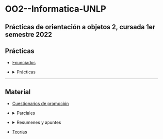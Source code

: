 # OO2--Informatica-UNLP
Prácticas de orientación a objetos 2, cursada 1er semestre 2022
-----
## Prácticas ##
* [Enunciados](https://github.com/ssofiaavila/OO2--Informatica-UNLP/tree/main/Enunciados)

* <details>
  <summary> Prácticas</summary>

  * [Práctica 1](https://github.com/ssofiaavila/OO2--Informatica-UNLP/tree/main/Pr%C3%A1cticas/Pr%C3%A1ctica%201)
  * [Práctica 2](https://github.com/ssofiaavila/OO2--Informatica-UNLP/tree/main/Pr%C3%A1cticas/Pr%C3%A1ctica%202)
  * [Práctica 3](https://github.com/ssofiaavila/OO2--Informatica-UNLP/tree/main/Pr%C3%A1cticas/Pr%C3%A1ctica%203)
  * [Práctica 4](https://github.com/ssofiaavila/OO2--Informatica-UNLP/tree/main/Pr%C3%A1cticas/Pr%C3%A1ctica%204)
  * [Práctica 5](https://github.com/ssofiaavila/OO2--Informatica-UNLP/tree/main/Pr%C3%A1cticas/Pr%C3%A1ctica%205)
  * [Práctica 6](https://github.com/ssofiaavila/OO2--Informatica-UNLP/tree/main/Pr%C3%A1cticas/Pr%C3%A1ctica%206)
  * [Práctica 7](https://github.com/ssofiaavila/OO2--Informatica-UNLP/tree/main/Pr%C3%A1cticas/Pr%C3%A1ctica%207)
  * [UML's](https://github.com/ssofiaavila/OO2--Informatica-UNLP/tree/main/Pr%C3%A1cticas/UML's)

</details>

----
## Material ##
* [Cuestionarios de promoción](https://github.com/ssofiaavila/OO2--Informatica-UNLP/tree/main/Cuestionarios%20de%20promoci%C3%B3n)

* <details>
  <summary>Parciales</summary>  
  
  * [Primera fecha](https://github.com/ssofiaavila/OO2--Informatica-UNLP/tree/main/Parciales/Primera%20fecha)
  
  * [Segunda fecha](https://github.com/ssofiaavila/OO2--Informatica-UNLP/blob/main/Parciales/Enunciado%20parcial%202da%20fecha.pdf)  
 
 </details>
 
* <details>
  <summary>Resumenes y apuntes </summary>  
  
  * [Bad smells + refactoring](https://github.com/ssofiaavila/OO2--Informatica-UNLP/blob/main/Resumenes%20%2B%20apuntes/Apunte%20bad%20smells%20%2B%20refactorings.pdf)
  * [Plantillas y ganchos](https://github.com/ssofiaavila/OO2--Informatica-UNLP/blob/main/Resumenes%20%2B%20apuntes/OO2%20plantillas%20y%20ganchos.pdf)
  * [Frameworks](https://github.com/ssofiaavila/OO2--Informatica-UNLP/blob/main/Resumenes%20%2B%20apuntes/OO2%20resumen%20frameworks.pdf)
  * [Patrones](https://github.com/ssofiaavila/OO2--Informatica-UNLP/blob/main/Resumenes%20%2B%20apuntes/OO2%20resumen%20patrones.pdf)
  * [UML](https://github.com/ssofiaavila/OO2--Informatica-UNLP/blob/main/Resumenes%20%2B%20apuntes/Repaso%20UML.pdf)
  * [Streams](https://github.com/ssofiaavila/OO2--Informatica-UNLP/blob/main/Resumenes%20%2B%20apuntes/Repaso%20de%20streams.pdf)
  
 </details>
 
 * [Teorías](https://github.com/ssofiaavila/OO2--Informatica-UNLP/tree/main/Teor%C3%ADas)


